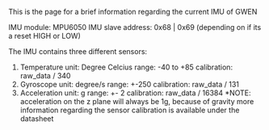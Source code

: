 This is the page for a brief information regarding the current IMU of GWEN

IMU module: MPU6050
IMU slave address: 0x68 | 0x69 (depending on if its a reset HIGH or LOW)

The IMU contains three different sensors:
1) Temperature 
    unit: Degree Celcius
    range: -40 to +85
    calibration: raw_data / 340
2) Gyroscope
    unit: degree/s
    range: +-250
    calibration: raw_data / 131
3) Acceleration
    unit: g
    range: +- 2
    calibration: raw_data / 16384
    *NOTE: acceleration on the z plane will always be 1g, because of gravity
more information regarding the sensor calibration is available under the datasheet



